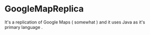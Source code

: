 # GoogleMapReplica
It's a replication of Google Maps ( somewhat ) and it uses Java as it's primary language .
